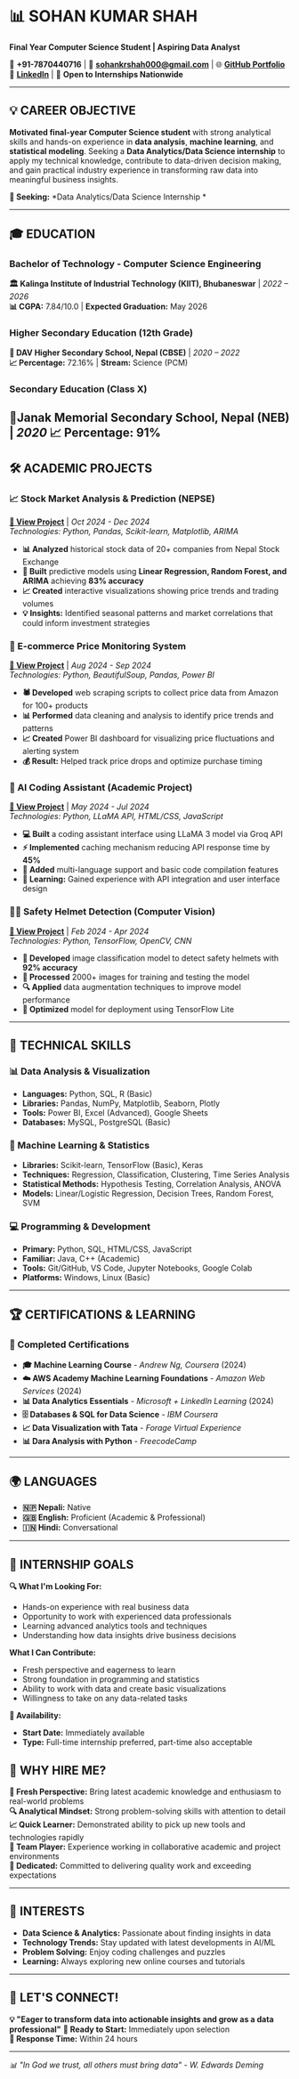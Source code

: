 # 📊 SOHAN KUMAR SHAH
**Final Year Computer Science Student | Aspiring Data Analyst**


📱 **+91-7870440716** | 📧 **sohankrshah000@gmail.com** | 🌐 **[GitHub Portfolio](https://github.com/Scodeme17)**  
💼 **[LinkedIn](https://www.linkedin.com/in/sohan-kumar-shah-83b61025a)** | 📍 **Open to Internships Nationwide**

---

## 💡 CAREER OBJECTIVE

**Motivated final-year Computer Science student** with strong analytical skills and hands-on experience in **data analysis**, **machine learning**, and **statistical modeling**. Seeking a **Data Analytics/Data Science internship** to apply my technical knowledge, contribute to data-driven decision making, and gain practical industry experience in transforming raw data into meaningful business insights.

**🎯 Seeking:** *Data Analytics/Data Science Internship *

---

## 🎓 EDUCATION

### **Bachelor of Technology - Computer Science Engineering**
**🏛️ Kalinga Institute of Industrial Technology (KIIT), Bhubaneswar** | *2022 – 2026*  
**📊 CGPA:** 7.84/10.0 | **Expected Graduation:** May 2026

### **Higher Secondary Education (12th Grade)**
**🏫 DAV Higher Secondary School, Nepal (CBSE)** | *2020 – 2022*  
**📈 Percentage:** 72.16% | **Stream:** Science (PCM)

### **Secondary Education (Class X)**
**🏫Janak Memorial Secondary School, Nepal (NEB)** | *2020*
**📈 Percentage:** 91%
---

## 🛠️ ACADEMIC PROJECTS

### **📈 Stock Market Analysis & Prediction (NEPSE)**
**[🔗 View Project](https://github.com/Scodeme17)** | *Oct 2024 - Dec 2024*  
*Technologies: Python, Pandas, Scikit-learn, Matplotlib, ARIMA*

- **📊 Analyzed** historical stock data of 20+ companies from Nepal Stock Exchange
- **🔮 Built** predictive models using **Linear Regression, Random Forest, and ARIMA** achieving **83% accuracy**
- **📈 Created** interactive visualizations showing price trends and trading volumes
- **💡 Insights:** Identified seasonal patterns and market correlations that could inform investment strategies

### **🛒 E-commerce Price Monitoring System**
**[🔗 View Project](https://github.com/Scodeme17)** | *Aug 2024 - Sep 2024*  
*Technologies: Python, BeautifulSoup, Pandas, Power BI*

- **🕷️ Developed** web scraping scripts to collect price data from Amazon for 100+ products
- **📊 Performed** data cleaning and analysis to identify price trends and patterns
- **📈 Created** Power BI dashboard for visualizing price fluctuations and alerting system
- **💰 Result:** Helped track price drops and optimize purchase timing

### **🤖 AI Coding Assistant (Academic Project)**
**[🔗 View Project](https://github.com/Scodeme17)** | *May 2024 - Jul 2024*  
*Technologies: Python, LLaMA API, HTML/CSS, JavaScript*

- **💻 Built** a coding assistant interface using LLaMA 3 model via Groq API
- **⚡ Implemented** caching mechanism reducing API response time by **45%**
- **🔧 Added** multi-language support and basic code compilation features
- **🎯 Learning:** Gained experience with API integration and user interface design

### **👷‍♂️ Safety Helmet Detection (Computer Vision)**
**[🔗 View Project](https://github.com/Scodeme17)** | *Feb 2024 - Apr 2024*  
*Technologies: Python, TensorFlow, OpenCV, CNN*

- **🎯 Developed** image classification model to detect safety helmets with **92% accuracy**
- **📸 Processed** 2000+ images for training and testing the model
- **🔍 Applied** data augmentation techniques to improve model performance
- **📱 Optimized** model for deployment using TensorFlow Lite

---

## 🔧 TECHNICAL SKILLS

### **📊 Data Analysis & Visualization**
- **Languages:** Python, SQL, R (Basic)
- **Libraries:** Pandas, NumPy, Matplotlib, Seaborn, Plotly
- **Tools:** Power BI, Excel (Advanced), Google Sheets
- **Databases:** MySQL, PostgreSQL (Basic)

### **🤖 Machine Learning & Statistics**
- **Libraries:** Scikit-learn, TensorFlow (Basic), Keras
- **Techniques:** Regression, Classification, Clustering, Time Series Analysis
- **Statistical Methods:** Hypothesis Testing, Correlation Analysis, ANOVA
- **Models:** Linear/Logistic Regression, Decision Trees, Random Forest, SVM

### **💻 Programming & Development**
- **Primary:** Python, SQL, HTML/CSS, JavaScript
- **Familiar:** Java, C++ (Academic)
- **Tools:** Git/GitHub, VS Code, Jupyter Notebooks, Google Colab
- **Platforms:** Windows, Linux (Basic)

---

## 🏆 CERTIFICATIONS & LEARNING

### **📜 Completed Certifications**
- **🎓 Machine Learning Course** - *Andrew Ng, Coursera* (2024)
- **☁️ AWS Academy Machine Learning Foundations** - *Amazon Web Services* (2024)
- **📊 Data Analytics Essentials** - *Microsoft + LinkedIn Learning* (2024)
- **🗄️ Databases & SQL for Data Science** - *IBM Coursera* 
- **📈 Data Visualization with Tata** - *Forage Virtual Experience* 
- **📊 Dara Analysis with Python** - *FreecodeCamp*
---


## 🌍 LANGUAGES

- **🇳🇵 Nepali:** Native
- **🇬🇧 English:** Proficient (Academic & Professional)
- **🇮🇳 Hindi:** Conversational

---

## 🎯 INTERNSHIP GOALS

**🔍 What I'm Looking For:**
- Hands-on experience with real business data
- Opportunity to work with experienced data professionals
- Learning advanced analytics tools and techniques
- Understanding how data insights drive business decisions

**What I Can Contribute:**
- Fresh perspective and eagerness to learn
- Strong foundation in programming and statistics
- Ability to work with data and create basic visualizations
- Willingness to take on any data-related tasks

**📅 Availability:**
- **Start Date:** Immediately available
- **Type:** Full-time internship preferred, part-time also acceptable


## 🌟 WHY HIRE ME?

**🚀 Fresh Perspective:** Bring latest academic knowledge and enthusiasm to real-world problems  
**🔍 Analytical Mindset:** Strong problem-solving skills with attention to detail  
**📈 Quick Learner:** Demonstrated ability to pick up new tools and technologies rapidly  
**🤝 Team Player:** Experience working in collaborative academic and project environments  
**💪 Dedicated:** Committed to delivering quality work and exceeding expectations

---
## 🌟 INTERESTS

- **Data Science & Analytics:** Passionate about finding insights in data
- **Technology Trends:** Stay updated with latest developments in AI/ML
- **Problem Solving:** Enjoy coding challenges and puzzles
- **Learning:** Always exploring new online courses and tutorials


----
## 🤝 LET'S CONNECT!

**💡 "Eager to transform data into actionable insights and grow as a data professional"**
**🎯 Ready to Start:** Immediately upon selection  
**📧 Response Time:** Within 24 hours

---

*📊 "In God we trust, all others must bring data" - W. Edwards Deming*
